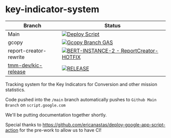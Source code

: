 # key-indicator-system  
| Branch | Status |
| --- | --- |
| Main | [![Deploy Script](https://github.com/texas-mcallen-mission/key-indicator-system/actions/workflows/main.yml/badge.svg)](https://github.com/texas-mcallen-mission/key-indicator-system/actions/workflows/main.yml) |
| gcopy | [![Gcopy Branch GAS](https://github.com/texas-mcallen-mission/key-indicator-system/actions/workflows/gcopy.yml/badge.svg)](https://github.com/texas-mcallen-mission/key-indicator-system/actions/workflows/gcopy.yml) |
| report-creator-rewrite | [![BERT-INSTANCE-2 - ReportCreator-HOTFIX](https://github.com/texas-mcallen-mission/key-indicator-system/actions/workflows/BERT-INSTANCE-2.yml/badge.svg)](https://github.com/texas-mcallen-mission/key-indicator-system/actions/workflows/BERT-INSTANCE-2.yml) |
| [tmm-dev/kic-release](https://github.com/tmm-dev/kic-release) | [![RELEASE](https://github.com/tmm-dev/kic-release/actions/workflows/main.yml/badge.svg)](https://github.com/tmm-dev/kic-release/actions/workflows/main.yml) |

Tracking system for the Key Indicators for Conversion and other mission statistics.

Code pushed into the ``/main``  branch automatically pushes to ``Github Main Branch`` on ``script.google.com``

We'll be putting documentation together shortly.

Special thanks to <https://github.com/ericanastas/deploy-google-app-script-action> for the pre-work to allow us to have CI!

